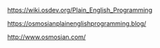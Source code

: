 https://wiki.osdev.org/Plain_English_Programming

https://osmosianplainenglishprogramming.blog/

http://www.osmosian.com/
